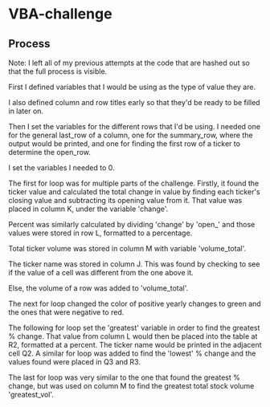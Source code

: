 # VBA-challenge

## Process

Note: I left all of my previous attempts at the code that are hashed out so that the full process is visible.

First I defined variables that I would be using as the type of value they are. 

I also defined column and row titles early so that they'd be ready to be filled in later on. 

Then I set the variables for the different rows that I'd be using. I needed one for the general last_row of a column, one for the summary_row, where the output would be printed, and one for finding the first row of a ticker to determine the open_row.

I set the variables I needed to 0. 

The first for loop was for multiple parts of the challenge. Firstly, it found the ticker value and calculated the total change in value by finding each ticker's closing value and subtracting its opening value from it. That value was placed in column K, under the variable 'change'. 

Percent was similarly calculated by dividing 'change' by 'open_' and those values were stored in row L, formatted to a percentage. 

Total ticker volume was stored in column M with variable 'volume_total'.

The ticker name was stored in column J. This was found by checking to see if the value of a cell was different from the one above it. 

Else, the volume of a row was added to 'volume_total'.


The next for loop changed the color of positive yearly changes to green and the ones that were negative to red. 

The following for loop set the 'greatest' variable in order to find the greatest % change. That value from column L would then be placed into the table at R2, formatted at a percent. The ticker name would be printed in the adjacent cell Q2. A similar for loop was added to find the 'lowest' % change and the values found were placed in Q3 and R3. 

The last for loop was very similar to the one that found the greatest % change, but was used on column M to find the greatest total stock volume 'greatest_vol'. 
